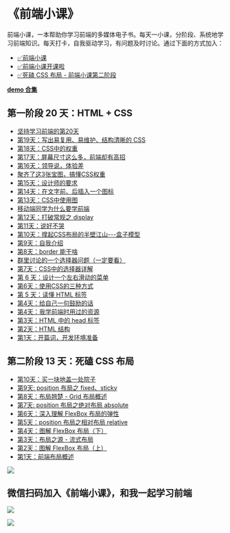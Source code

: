 # 《前端小课》
前端小课，一本帮助你学习前端的多媒体电子书。每天一小课，分阶段、系统地学习前端知识。每天打卡，自我驱动学习，有问题及时讨论。通过下面的方式加入：

- [✅前端小课](https://mp.weixin.qq.com/mp/profile_ext?action=home&__biz=MzI5MTY0ODAwNQ==&scene=124#wechat_redirect)
- [✅前端小课开课啦](https://mp.weixin.qq.com/s/6_3hSOw5Lv4p-vxIJS1woQ)
- [✅死磕 CSS 布局 - 前端小课第二阶段](https://mp.weixin.qq.com/s/gtyiCDbtRRvBxOaR0DPkKg)

**[demo 合集](https://github.com/lefex/FE/tree/master/%E7%AC%AC%E4%B8%80%E9%98%B6%E6%AE%B5/code)**

## 第一阶段 20 天：HTML + CSS

- [坚持学习前端的第20天](https://mp.weixin.qq.com/s/-js2txXGKUzEFEMUlF8JBg)
- [第19天：写出易复用、易维护、结构清晰的 CSS](https://mp.weixin.qq.com/s/IqqoMc967gFYfHRJoCAJhw)
- [第18天：CSS中的权重](https://mp.weixin.qq.com/s/b2f58P6P7E00RswRyuHzVQ)
- [第17天：屏幕尺寸这么多，前端却有高招](https://mp.weixin.qq.com/s/nlVmqSaUTsKKIFS2lXBg7Q)
- [第16天：领导说，体验差](https://mp.weixin.qq.com/s/CEh7LcHDqj5s5UebK5t-Vw)
- [聚齐了这3张宝图，搞懂CSS权重](https://mp.weixin.qq.com/s/wQOEMwQVdDYXpqSN7SuLcA)
- [第15天：设计师的要求](https://mp.weixin.qq.com/s/5nrVkgzfMXivl1mAEvrWyg)
- [第14天：在文字前、后插入一个图标](https://mp.weixin.qq.com/s/P03ieC4DiTuZzWRY3vDMZg)
- [第13天：CSS中使用图](https://mp.weixin.qq.com/s/16E5JnHtszJ2rMunlHFPGA)
- [移动端同学为什么要学前端](https://mp.weixin.qq.com/s/3hhPUbcMPUZp5GYjg7_Gog)
- [第12天：打破常规之 display](https://mp.weixin.qq.com/s/OZNDlCroFkK79EbqZpWr8g)
- [第11天：说好不哭](https://mp.weixin.qq.com/s/0rOCSAJjMq7N4t8U-I1gnw)
- [第10天：撑起CSS布局的半壁江山---盒子模型](https://mp.weixin.qq.com/s/lt7_v8V5g5sG1QdP4-TOFQ)
- [第9天：自我介绍](https://mp.weixin.qq.com/s/11D_PwSxll_lKUD-yzWkxQ)
- [第8天：border 能干啥](https://mp.weixin.qq.com/s/l9pLes4Q64-Yq0KtmcTWQA)
- [群里讨论的一个选择器问题（一定要看）](https://mp.weixin.qq.com/s/nS_kcIqBwO03mvF97BZCBQ)
- [第7天：CSS中的选择器详解](https://mp.weixin.qq.com/s/V00q_cJrpPoEUXD7Yxvyug)
- [第 6 天：设计一个左右滑动的菜单](https://mp.weixin.qq.com/s/hCbRtgZ9v0T9OJhJ15JAeA)
- [第6天：使用CSS的三种方式](https://mp.weixin.qq.com/s/pHy30He9hS2C4UPDGxYqlg)
- [第 5 天：读懂 HTML 标签](https://mp.weixin.qq.com/s/vvrt3zvOt8jsgaulayu5sg)
- [第4天：给自己一句鼓励的话](https://mp.weixin.qq.com/s/u1z009G2lYZK-SGFCXJhyw)
- [第4天：我学前端时用过的资源](https://mp.weixin.qq.com/s/Y5miYpQhtv4fotp0bFMJiw)
- [第3天：HTML 中的 head 标签](https://mp.weixin.qq.com/s/LMiPhxhHyOku6HTg0cBQsQ)
- [第2天：HTML 结构](https://mp.weixin.qq.com/s/7Vx2CYBPTuoHQfYsawQhzA)
- [第1天：开篇词，开发环境准备](https://mp.weixin.qq.com/s/66oU0fY502OYK9WpxiaCtA)


## 第二阶段 13 天：死磕 CSS 布局

- [第10天：买一块地盖一处院子](https://mp.weixin.qq.com/s/ZziZ9jDKGPORnV8Yv5r_lQ)
- [第9天: position 布局之 fixed、sticky](https://mp.weixin.qq.com/s/OOOrutqFKvOsY_Td-cpi4w)
- [第8天：布局翘楚 - Grid 布局概述](https://mp.weixin.qq.com/s/SJ7k23nIgMOcR2fDjOHhGg)
- [第7天: position 布局之绝对布局 absolute](https://mp.weixin.qq.com/s/UJZTjsKUC-aOo0zrNrryiQ)
- [第6天：深入理解 FlexBox 布局的弹性](https://mp.weixin.qq.com/s/XG5QeIUF-qkBAqd_jlUV9g)
- [第5天：position 布局之相对布局 relative](https://mp.weixin.qq.com/s/RFlSDGIq7ERm2CWCzpQCJQ)
- [第4天：图解 FlexBox 布局（下）](https://mp.weixin.qq.com/s/uct9apWqgznde1m2IMVgwA)
- [第3天：布局之源 - 流式布局](https://mp.weixin.qq.com/s/Ib2AnP47yuMe5HrWRyhTig)
- [第2天：图解 FlexBox 布局（上）](https://mp.weixin.qq.com/s/T-Z_8he9UxBBfL8Jb3zwtA)
- [第1天：前端布局概述](https://mp.weixin.qq.com/s/oDNuyEdgUPweSZiOWnriQA)


![](https://github.com/lefex/FE/blob/master/asset/css-layout.png)


## 微信扫码加入《前端小课》，和我一起学习前端
![](https://github.com/lefex/FE/blob/master/asset/qrcode.png)

![](https://github.com/lefex/FE/blob/master/asset/1enter.png)
